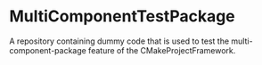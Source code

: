 # MultiComponentTestPackage
A repository containing dummy code that is used to test the multi-component-package feature of the CMakeProjectFramework.
